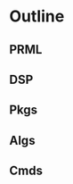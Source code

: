 <!-- # helloworld -->

<!-- ; ## hi, Read the Docs -->

# Outline

## PRML

## DSP

## Pkgs

## Algs

## Cmds


